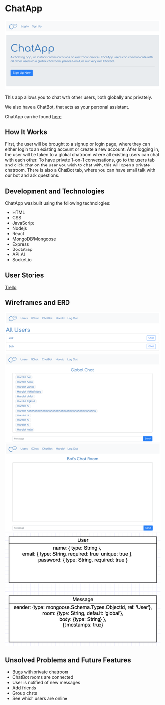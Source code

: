# ChatApp

![](/images/ChatAppScreenshot.png)

This app allows you to chat with other users, both globally and privately.

We also have a ChatBot, that acts as your personal assistant.

ChatApp can be found [here](https://sleepy-sands-62959.herokuapp.com/)

## How It Works

First, the user will be brought to a signup or login page, where they can either login to an existing account or create a new account. After logging in, the user will be taken to a global chatroom where all existing users can chat with each other. To have private 1-on-1 conversations, go to the users tab and click chat on the user you wish to chat with, this will open a private chatroom. There is also a ChatBot tab, where you can have small talk with our bot and ask questions.

## Development and Technologies

ChatApp was built using the following technologies:

- HTML
- CSS
- JavaScript
- Nodejs
- React
- MongoDB/Mongoose
- Express
- Bootstrap
- API.AI
- Socket.io

## User Stories

[Trello](https://trello.com/b/F6Dp73Ae/project-4)

## Wireframes and ERD

![](/images/UsersSS.png)
![](/images/GlobalSS.png)
![](/images/ChatBotSS.png)
![](/images/ERDSS.png)

## Unsolved Problems and Future Features

- Bugs with private chatroom
- ChatBot rooms are connected
- User is notified of new messages 
- Add friends
- Group chats
- See which users are online
